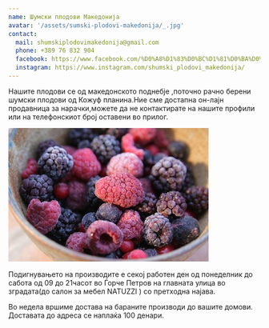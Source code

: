 ```yaml
---
name: Шумски плодови Македонија
avatar: '/assets/sumski-plodovi-makedonija/_.jpg'
contact:
  mail: shumskiplodovimakedonija@gmail.com
  phone: +389 76 832 904
  facebook: https://www.facebook.com/%D0%A8%D1%83%D0%BC%D1%81%D0%BA%D0%B8-%D0%9F%D0%BB%D0%BE%D0%B4%D0%BE%D0%B2%D0%B8-%D0%9C%D0%B0%D0%BA%D0%B5%D0%B4%D0%BE%D0%BD%D0%B8%D1%98%D0%B0-113998470283745
  instagram: https://www.instagram.com/shumski_plodovi_makedonija/
---
```


Нашите плодови се од македонското поднебје ,поточно рачно берени шумски плодови од Кожуф планина.Ние сме достапна  он-лајн продавница за нарачки,можете да не контактирате на нашите профили или на телефонскиот број оставени во прилог.

![Капинка и малинка микс](../../assets/../../assets/sumski-plodovi-makedonija/image7.jpg)

Подигнувањето на производите е секој работен ден од понеделник до сабота од 09 до 21часот во Ѓорче Петров на главната улица во зградата(до салон за мебел NATUZZI ) со претходна најава. 

Во недела вршиме достава на бараните производи до вашите домови. Доставата до адреса се наплаќа 100 денари.
